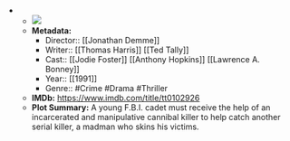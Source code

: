 - 
    - ![](https://m.media-amazon.com/images/M/MV5BNjNhZTk0ZmEtNjJhMi00YzFlLWE1MmEtYzM1M2ZmMGMwMTU4XkEyXkFqcGdeQXVyNjU0OTQ0OTY@._V1_SX300.jpg)  
    - **Metadata:**
        - Director:: [[Jonathan Demme]]
        - Writer:: [[Thomas Harris]] [[Ted Tally]]
        - Cast:: [[Jodie Foster]] [[Anthony Hopkins]] [[Lawrence A. Bonney]]
        - Year:: [[1991]]
        - Genre:: #Crime #Drama #Thriller
    - **IMDb:** https://www.imdb.com/title/tt0102926
    - **Plot Summary:** A young F.B.I. cadet must receive the help of an incarcerated and manipulative cannibal killer to help catch another serial killer, a madman who skins his victims.

